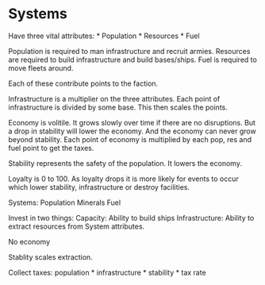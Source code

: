 # Systems
Have three vital attributes:
    * Population
    * Resources
    * Fuel

Population is required to man infrastructure and recruit armies.
Resources are required to build infrastructure and build bases/ships.
Fuel is required to move fleets around.

Each of these contribute points to the faction.

Infrastructure is a multiplier on the three attributes. Each point of infrastructure
is divided by some base. This then scales the points.

Economy is volitile. It grows slowly over time if there are no disruptions.
But a drop in stability will lower the economy. And the economy can never
grow beyond stability. Each point of economy is multiplied by each pop, res and
fuel point to get the taxes.

Stability represents the safety of the population. It lowers the economy.

Loyalty is 0 to 100. As loyalty drops it is more likely for events to occur
which lower stability, infrastructure or destroy facilities.

Systems:
    Population
    Minerals
    Fuel

Invest in two things:
    Capacity: Ability to build ships
    Infrastructure: Ability to extract resources from System attributes.

No economy

Stablity scales extraction.

Collect taxes:
    population * infrastructure * stability * tax rate